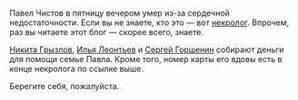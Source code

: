 ﻿Павел Чистов в пятницу вечером умер из-за сердечной недостаточности. Если вы не знаете, кто это — вот [некролог](https://infostart.ru/journal/news/news/ushel-iz-zhizni-pavel-chistov_1490373/). Впрочем, раз вы читаете этот блог — скорее всего, знаете.

[Никита Грызлов](https://t.me/nixel2007_thoughts/205), [Илья Леонтьев](https://t.me/ilyaleontyevpro1c/38946) и [Сергей Горшенин](https://t.me/cio2cdto/514) собирают деньги для помощи семье Павла. Кроме того, номер карты его вдовы есть в конце некролога по ссылке выше.

Берегите себя, пожалуйста.

